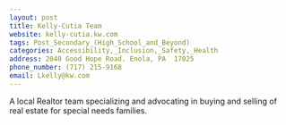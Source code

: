 ```yaml
---
layout: post
title: Kelly-Cutia Team
website: kelly-cutia.kw.com
tags: Post_Secondary_(High_School_and_Beyond)
categories: Accessibility,_Inclusion,_Safety,_Health
address: 2040 Good Hope Road. Enola, PA  17025
phone_number: (717) 215-9168
email: Lkelly@kw.com
---
```

A local Realtor team specializing and advocating in buying and selling of real estate for special needs families. 
